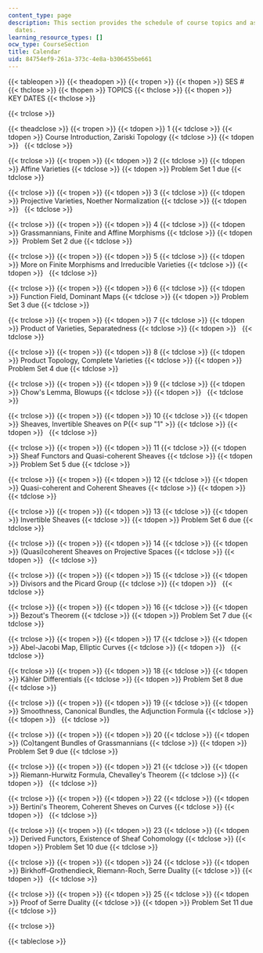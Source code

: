 ```yaml
---
content_type: page
description: This section provides the schedule of course topics and assignment due
  dates.
learning_resource_types: []
ocw_type: CourseSection
title: Calendar
uid: 84754ef9-261a-373c-4e8a-b306455be661
---
```


{{< tableopen >}}
{{< theadopen >}}
{{< tropen >}}
{{< thopen >}}
SES #
{{< thclose >}}
{{< thopen >}}
TOPICS
{{< thclose >}}
{{< thopen >}}
KEY DATES
{{< thclose >}}

{{< trclose >}}

{{< theadclose >}}
{{< tropen >}}
{{< tdopen >}}
1
{{< tdclose >}}
{{< tdopen >}}
Course Introduction, Zariski Topology
{{< tdclose >}}
{{< tdopen >}}
 
{{< tdclose >}}

{{< trclose >}}
{{< tropen >}}
{{< tdopen >}}
2
{{< tdclose >}}
{{< tdopen >}}
Affine Varieties
{{< tdclose >}}
{{< tdopen >}}
Problem Set 1 due
{{< tdclose >}}

{{< trclose >}}
{{< tropen >}}
{{< tdopen >}}
3
{{< tdclose >}}
{{< tdopen >}}
Projective Varieties, Noether Normalization
{{< tdclose >}}
{{< tdopen >}}
 
{{< tdclose >}}

{{< trclose >}}
{{< tropen >}}
{{< tdopen >}}
4
{{< tdclose >}}
{{< tdopen >}}
Grassmannians, Finite and Affine Morphisms
{{< tdclose >}}
{{< tdopen >}}
 Problem Set 2 due
{{< tdclose >}}

{{< trclose >}}
{{< tropen >}}
{{< tdopen >}}
5
{{< tdclose >}}
{{< tdopen >}}
More on Finite Morphisms and Irreducible Varieties
{{< tdclose >}}
{{< tdopen >}}
 
{{< tdclose >}}

{{< trclose >}}
{{< tropen >}}
{{< tdopen >}}
6
{{< tdclose >}}
{{< tdopen >}}
Function Field, Dominant Maps
{{< tdclose >}}
{{< tdopen >}}
Problem Set 3 due
{{< tdclose >}}

{{< trclose >}}
{{< tropen >}}
{{< tdopen >}}
7
{{< tdclose >}}
{{< tdopen >}}
Product of Varieties, Separatedness
{{< tdclose >}}
{{< tdopen >}}
 
{{< tdclose >}}

{{< trclose >}}
{{< tropen >}}
{{< tdopen >}}
8
{{< tdclose >}}
{{< tdopen >}}
Product Topology, Complete Varieties
{{< tdclose >}}
{{< tdopen >}}
Problem Set 4 due
{{< tdclose >}}

{{< trclose >}}
{{< tropen >}}
{{< tdopen >}}
9
{{< tdclose >}}
{{< tdopen >}}
Chow's Lemma, Blowups
{{< tdclose >}}
{{< tdopen >}}
 
{{< tdclose >}}

{{< trclose >}}
{{< tropen >}}
{{< tdopen >}}
10
{{< tdclose >}}
{{< tdopen >}}
Sheaves, Invertible Sheaves on P{{< sup "1" >}}
{{< tdclose >}}
{{< tdopen >}}
 
{{< tdclose >}}

{{< trclose >}}
{{< tropen >}}
{{< tdopen >}}
11
{{< tdclose >}}
{{< tdopen >}}
Sheaf Functors and Quasi-coherent Sheaves
{{< tdclose >}}
{{< tdopen >}}
Problem Set 5 due
{{< tdclose >}}

{{< trclose >}}
{{< tropen >}}
{{< tdopen >}}
12
{{< tdclose >}}
{{< tdopen >}}
Quasi-coherent and Coherent Sheaves
{{< tdclose >}}
{{< tdopen >}}
 
{{< tdclose >}}

{{< trclose >}}
{{< tropen >}}
{{< tdopen >}}
13
{{< tdclose >}}
{{< tdopen >}}
Invertible Sheaves
{{< tdclose >}}
{{< tdopen >}}
Problem Set 6 due
{{< tdclose >}}

{{< trclose >}}
{{< tropen >}}
{{< tdopen >}}
14
{{< tdclose >}}
{{< tdopen >}}
(Quasi)coherent Sheaves on Projective Spaces
{{< tdclose >}}
{{< tdopen >}}
 
{{< tdclose >}}

{{< trclose >}}
{{< tropen >}}
{{< tdopen >}}
15
{{< tdclose >}}
{{< tdopen >}}
Divisors and the Picard Group
{{< tdclose >}}
{{< tdopen >}}
 
{{< tdclose >}}

{{< trclose >}}
{{< tropen >}}
{{< tdopen >}}
16
{{< tdclose >}}
{{< tdopen >}}
Bezout's Theorem
{{< tdclose >}}
{{< tdopen >}}
Problem Set 7 due
{{< tdclose >}}

{{< trclose >}}
{{< tropen >}}
{{< tdopen >}}
17
{{< tdclose >}}
{{< tdopen >}}
Abel-Jacobi Map, Elliptic Curves
{{< tdclose >}}
{{< tdopen >}}
 
{{< tdclose >}}

{{< trclose >}}
{{< tropen >}}
{{< tdopen >}}
18
{{< tdclose >}}
{{< tdopen >}}
Kähler Differentials
{{< tdclose >}}
{{< tdopen >}}
Problem Set 8 due
{{< tdclose >}}

{{< trclose >}}
{{< tropen >}}
{{< tdopen >}}
19
{{< tdclose >}}
{{< tdopen >}}
Smoothness, Canonical Bundles, the Adjunction Formula
{{< tdclose >}}
{{< tdopen >}}
 
{{< tdclose >}}

{{< trclose >}}
{{< tropen >}}
{{< tdopen >}}
20
{{< tdclose >}}
{{< tdopen >}}
(Co)tangent Bundles of Grassmannians
{{< tdclose >}}
{{< tdopen >}}
Problem Set 9 due
{{< tdclose >}}

{{< trclose >}}
{{< tropen >}}
{{< tdopen >}}
21
{{< tdclose >}}
{{< tdopen >}}
Riemann-Hurwitz Formula, Chevalley's Theorem
{{< tdclose >}}
{{< tdopen >}}
 
{{< tdclose >}}

{{< trclose >}}
{{< tropen >}}
{{< tdopen >}}
22
{{< tdclose >}}
{{< tdopen >}}
Bertini's Theorem, Coherent Sheves on Curves
{{< tdclose >}}
{{< tdopen >}}
 
{{< tdclose >}}

{{< trclose >}}
{{< tropen >}}
{{< tdopen >}}
23
{{< tdclose >}}
{{< tdopen >}}
Derived Functors, Existence of Sheaf Cohomology
{{< tdclose >}}
{{< tdopen >}}
Problem Set 10 due
{{< tdclose >}}

{{< trclose >}}
{{< tropen >}}
{{< tdopen >}}
24
{{< tdclose >}}
{{< tdopen >}}
Birkhoff–Grothendieck, Riemann-Roch, Serre Duality
{{< tdclose >}}
{{< tdopen >}}
 
{{< tdclose >}}

{{< trclose >}}
{{< tropen >}}
{{< tdopen >}}
25
{{< tdclose >}}
{{< tdopen >}}
Proof of Serre Duality
{{< tdclose >}}
{{< tdopen >}}
Problem Set 11 due
{{< tdclose >}}

{{< trclose >}}

{{< tableclose >}}